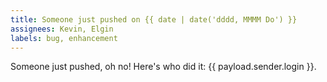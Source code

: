 ```yaml
---
title: Someone just pushed on {{ date | date('dddd, MMMM Do') }}
assignees: Kevin, Elgin
labels: bug, enhancement
---
```

Someone just pushed, oh no! Here's who did it: {{ payload.sender.login }}.
